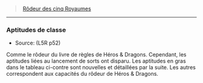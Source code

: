 ﻿---
!GenericItem
Id: l5r_ranger_hd.md#aptitudes-de-classe
ParentLink: l5r_ranger_hd.md#rôdeur-des-cinq-royaumes
Name: Aptitudes de classe
ParentName: Rôdeur des cinq Royaumes
NameLevel: 3
Source: (L5R p52)
Attributes:
  Name: Aptitudes de classe
  Markdown: >+
    ### <!--Name-->Aptitudes de classe<!--/Name-->


    - Source: <!--Source-->(L5R p52)<!--/Source-->


    Comme le rôdeur du livre de règles de Héros & Dragons. Cependant, les aptitudes liées au lancement de sorts ont disparu. Les aptitudes en gras dans le tableau ci-contre sont nouvelles et détaillées par la suite. Les autres correspondent aux capacités du rôdeur de Héros & Dragons.

  Source: (L5R p52)
AttributesDictionary: >+
  Name: Aptitudes de classe

  Markdown: >+

    ### <!--Name-->Aptitudes de classe<!--/Name-->





    - Source: <!--Source-->(L5R p52)<!--/Source-->





    Comme le rôdeur du livre de règles de Héros & Dragons. Cependant, les aptitudes liées au lancement de sorts ont disparu. Les aptitudes en gras dans le tableau ci-contre sont nouvelles et détaillées par la suite. Les autres correspondent aux capacités du rôdeur de Héros & Dragons.



  Source: (L5R p52)

---
> [Rôdeur des cinq Royaumes](hd_l5r_ranger.md)

---

### Aptitudes de classe

- Source: (L5R p52)

Comme le rôdeur du livre de règles de Héros & Dragons. Cependant, les aptitudes liées au lancement de sorts ont disparu. Les aptitudes en gras dans le tableau ci-contre sont nouvelles et détaillées par la suite. Les autres correspondent aux capacités du rôdeur de Héros & Dragons.

